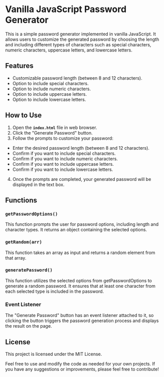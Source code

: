 # Vanilla JavaScript Password Generator

This is a simple password generator implemented in vanilla JavaScript. It allows users to customize the generated password by choosing the length and including different types of characters such as special characters, numeric characters, uppercase letters, and lowercase letters.

## Features

- Customizable password length (between 8 and 12 characters).
- Option to include special characters.
- Option to include numeric characters.
- Option to include uppercase letters.
- Option to include lowercase letters.

## How to Use

1. Open the **`index.html`** file in web browser.
2. Click the "Generate Password" button.
3. Follow the prompts to customize your password:

- Enter the desired password length (between 8 and 12 characters).
- Confirm if you want to include special characters.
- Confirm if you want to include numeric characters.
- Confirm if you want to include uppercase letters.
- Confirm if you want to include lowercase letters.

4. Once the prompts are completed, your generated password will be displayed in the text box.

## Functions

### **`getPasswordOptions()`**

This function prompts the user for password options, including length and character types. It returns an object containing the selected options.

### **`getRandom(arr)`**

This function takes an array as input and returns a random element from that array.

### **`generatePassword()`**

This function utilizes the selected options from getPasswordOptions to generate a random password. It ensures that at least one character from each selected type is included in the password.

### Event Listener

The "Generate Password" button has an event listener attached to it, so clicking the button triggers the password generation process and displays the result on the page.

## License

This project is licensed under the MIT License.

Feel free to use and modify the code as needed for your own projects. If you have any suggestions or improvements, please feel free to contribute!
